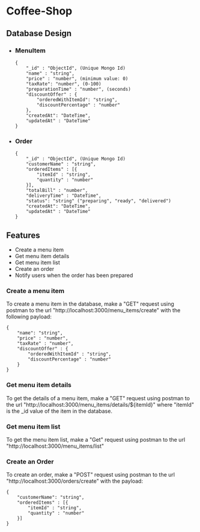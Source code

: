 # Coffee-Shop

## Database Design
- ### MenuItem
    ```
    {
        "_id" : "ObjectId", (Unique Mongo Id)
        "name" : "string",
        "price" : "number", (minimum value: 0)
        "taxRate": "number", (0-100)
        "preparationTime" : "number", (seconds)
        "discountOffer" : {
            "orderedWithItemId": "string",
            "discountPercentage" : "number"
        },
        "createdAt": "DateTime",
        "updatedAt" : "DateTime"
    }
    ```
- ### Order
    ```
    {
        "_id" : "ObjectId", (Unique Mongo Id)
        "customerName" : "string",
        "orderedItems" : [{
            "itemId" : "string",
            "quantity" : "number"
        }],
        "totalBill" : "number",
        "deliveryTime" : "DateTime",
        "status": "string" ("preparing", "ready", "delivered")
        "createdAt": "DateTime",
        "updatedAt" : "DateTime"
    }
    ```

## Features

- Create a menu item
- Get menu item details
- Get menu item list
- Create an order
- Notify users when the order has been prepared

### Create a menu item
To create a menu item in the database, make a "GET" request using postman to the url "http://localhost:3000/menu_items/create"
with the following payload:
```
{
    "name": "string",
    "price" : "number",
    "taxRate" : "number",
    "discountOffer" : {
        "orderedWithItemId" : "string",
        "discountPercentage" : "number"
    }
}
```

### Get menu item details
To get the details of a menu item, make a "GET" request using postman to the url "http://localhost:3000/menu_items/details/${itemId}"
where "itemId" is the _id value of the item in the database.

### Get menu item list
To get the menu item list, make a "Get" request using postman to the url "http://localhost:3000/menu_items/list"


### Create an Order
To create an order, make a "POST" request using postman to the url "http://localhost:3000/orders/create" with the payload:
```
{
    "customerName": "string",
    "orderedItems" : [{
        "itemId" : "string",
        "quantity" : "number"
    }]
}
```
